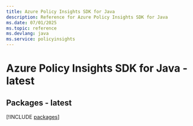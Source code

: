 ```yaml
---
title: Azure Policy Insights SDK for Java
description: Reference for Azure Policy Insights SDK for Java
ms.date: 07/01/2025
ms.topic: reference
ms.devlang: java
ms.service: policyinsights
---
```

# Azure Policy Insights SDK for Java - latest
## Packages - latest
[!INCLUDE [packages](policy-insights-index.md)]